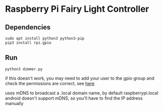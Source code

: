 # Raspberry Pi Fairy Light Controller

## Dependencies

```
sudo apt install python3 python3-pip
pip3 install rpi.gpio
```
## Run

```
python3 dimmer.py
```
if this doesn't work, you may need to add your user to the gpio group and check the permissions are correct, see [here](https://raspberrypi.stackexchange.com/questions/40105/access-gpio-pins-without-root-no-access-to-dev-mem-try-running-as-root)


uses mDNS to broadcast a .local domain name, by default raspberrypi.local
android doesn't support mDNS, so you'll have to find the IP address manually
